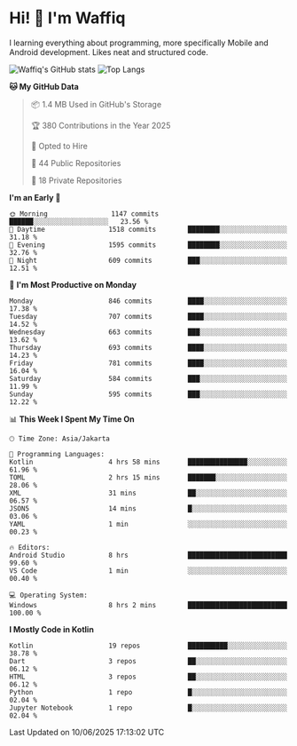 
# Hi! 👋 I'm Waffiq

I learning everything about programming, more specifically Mobile and Android development. Likes neat and structured code.

<!-- Get to know more about me?

<a href="https://www.linkedin.com/in/waffiqaziz/"><img src="https://img.shields.io/static/v1?label=%20&message=LinkedIn&logo=linkedin&logoColor=white&color=0A66C2&style=for-the-badge" alt="LinkedIn"></a>
<a href="https://www.instagram.com/waffiqaziz/"><img src="https://img.shields.io/static/v1?label=%20&message=instagram&logo=instagram&logoColor=white&labelColor=%23E1306C&color=%23E1306C&style=for-the-badge" alt="Instagram"></a>
<a href="https://web.facebook.com/WaffiqAziz/"><img src="https://img.shields.io/static/v1?label=%20&message=Facebook&logo=facebook&logoColor=white&color=1877F2&style=for-the-badge" alt="Facebook"></a>
<a href="https://twitter.com/waffiqaziz"><img src="https://img.shields.io/static/v1?label=%20&message=X&logo=x&logoColor=white&color=000000&style=for-the-badge" alt="X"></a> -->

![Waffiq's GitHub stats](https://github-readme-stats-eight-theta.vercel.app/api?username=waffiqaziz&show_icons=true&include_all_commits=true&count_private=true&theme=dark)
![Top Langs](https://github-readme-stats.vercel.app/api/top-langs/?username=waffiqaziz&layout=compact&langs_count=8&theme=dark)

<!--START_SECTION:waka-->
**🐱 My GitHub Data** 

> 📦 1.4 MB Used in GitHub's Storage 
 > 
> 🏆 380 Contributions in the Year 2025
 > 
> 💼 Opted to Hire
 > 
> 📜 44 Public Repositories 
 > 
> 🔑 18 Private Repositories 
 > 
**I'm an Early 🐤** 

```text
🌞 Morning                1147 commits        ██████░░░░░░░░░░░░░░░░░░░   23.56 % 
🌆 Daytime                1518 commits        ████████░░░░░░░░░░░░░░░░░   31.18 % 
🌃 Evening                1595 commits        ████████░░░░░░░░░░░░░░░░░   32.76 % 
🌙 Night                  609 commits         ███░░░░░░░░░░░░░░░░░░░░░░   12.51 % 
```
📅 **I'm Most Productive on Monday** 

```text
Monday                   846 commits         ████░░░░░░░░░░░░░░░░░░░░░   17.38 % 
Tuesday                  707 commits         ████░░░░░░░░░░░░░░░░░░░░░   14.52 % 
Wednesday                663 commits         ███░░░░░░░░░░░░░░░░░░░░░░   13.62 % 
Thursday                 693 commits         ████░░░░░░░░░░░░░░░░░░░░░   14.23 % 
Friday                   781 commits         ████░░░░░░░░░░░░░░░░░░░░░   16.04 % 
Saturday                 584 commits         ███░░░░░░░░░░░░░░░░░░░░░░   11.99 % 
Sunday                   595 commits         ███░░░░░░░░░░░░░░░░░░░░░░   12.22 % 
```


📊 **This Week I Spent My Time On** 

```text
🕑︎ Time Zone: Asia/Jakarta

💬 Programming Languages: 
Kotlin                   4 hrs 58 mins       ███████████████░░░░░░░░░░   61.96 % 
TOML                     2 hrs 15 mins       ███████░░░░░░░░░░░░░░░░░░   28.06 % 
XML                      31 mins             ██░░░░░░░░░░░░░░░░░░░░░░░   06.57 % 
JSON5                    14 mins             █░░░░░░░░░░░░░░░░░░░░░░░░   03.06 % 
YAML                     1 min               ░░░░░░░░░░░░░░░░░░░░░░░░░   00.23 % 

🔥 Editors: 
Android Studio           8 hrs               █████████████████████████   99.60 % 
VS Code                  1 min               ░░░░░░░░░░░░░░░░░░░░░░░░░   00.40 % 

💻 Operating System: 
Windows                  8 hrs 2 mins        █████████████████████████   100.00 % 
```

**I Mostly Code in Kotlin** 

```text
Kotlin                   19 repos            ██████████░░░░░░░░░░░░░░░   38.78 % 
Dart                     3 repos             ██░░░░░░░░░░░░░░░░░░░░░░░   06.12 % 
HTML                     3 repos             ██░░░░░░░░░░░░░░░░░░░░░░░   06.12 % 
Python                   1 repo              █░░░░░░░░░░░░░░░░░░░░░░░░   02.04 % 
Jupyter Notebook         1 repo              █░░░░░░░░░░░░░░░░░░░░░░░░   02.04 % 
```




 Last Updated on 10/06/2025 17:13:02 UTC
<!--END_SECTION:waka-->
